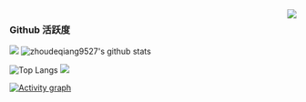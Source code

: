 <img align="right" src="https://count.getloli.com/get/@:Minori-ty?theme=rule34">



### Github 活跃度

[![](https://activity-graph.herokuapp.com/graph?username=zhoudeqiang9527&theme=dracula)](https://github.com/ashutosh00710/github-readme-activity-graph)
![zhoudeqiang9527's github stats](https://github-readme-stats.vercel.app/api?username=zhoudeqiang9527&show_icons=true&theme=vue)

![Top Langs](https://github-readme-stats.vercel.app/api/top-langs/?username=zhoudeqiang9527&langs_count=6)
![](https://github-readme-stats.vercel.app/api/top-langs/?username=zhoudeqiang9527&layout=compact&langs_count=6)

 <a href="https://github.com/ashutosh00710/github-readme-activity-graph">
    <img src="https://github-readme-activity-graph.vercel.app/graph?username=zhoudeqiang9527&theme=xcode&hide_border=true" alt="Activity graph">
</a>
